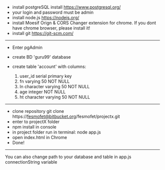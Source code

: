 
* install postgreSQL install https://www.postgresql.org/ 
* your login and password must be admin
* install node.js https://nodejs.org/
* install Moesif Orign & CORS Changer extension for chrome. If you dont have chrome browser, please install it!
* install git https://git-scm.com/
--- 

* Enter pgAdmin
* create BD 'guru99' database
* create table 'account' with columns:

    1. user_id serial primary key
    2. fn  varying 50 NOT NULL
    3. ln character varying 50 NOT NULL
    4. age integer  NOT NULL
    5. ht character varying 50 NOT NULL
---

* clone repository git clone https://fesmofet@bitbucket.org/fesmofet/projectx.git
* enter to projectX folder
* npm install in console
* in project folder run in terminal: node app.js
* open index.html in Chrome
* Done!

---
You can also change path to your database and table in app.js connectionString variable


